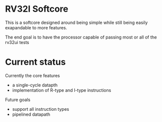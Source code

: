 # RV32I Softcore

This is a softcore designed around being simple while still being easily exapandable to more features.

The end goal is to have the processor capable of passing most or all of the rv32ui tests

# Current status

Currently the core features
- a single-cycle datapth 
- implementation of R-type and I-type instructions

Future goals
- support all instruction types
- pipelined datapath
